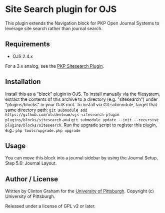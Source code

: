 # Site Search plugin for OJS

This plugin extends the Navigation block for PKP Open Journal Systems to leverage site search rather than journal search.

## Requirements

* OJS 2.4.x

For a 3.x analog, see the [PKP Sitesearch Plugin](https://github.com/ulsdevteam/pkp-sitesearch).

## Installation

Install this as a "block" plugin in OJS.  To install manually via the filesystem, extract the contents of this archive to a directory (e.g. "sitesearch") under "plugins/blocks" in your OJS root.  To install via Git submodule, target that same directory path: `git submodule add https://github.com/ulsdevteam/ojs-sitesearch-plugin plugins/blocks/sitesearch` and `git submodule update --init --recursive plugins/blocks/sitesearch`.  Run the upgrade script to register this plugin, e.g.: `php tools/upgrade.php upgrade`

## Usage

You can move this block into a journal sidebar by using the Journal Setup, Step 5.6: Journal Layout.

## Author / License

Written by Clinton Graham for the [University of Pittsburgh](http://www.pitt.edu).  Copyright (c) University of Pittsburgh.

Released under a license of GPL v2 or later.
